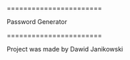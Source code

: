 =======================

Password Generator

=======================

Project was made by Dawid Janikowski

